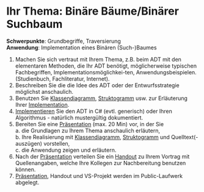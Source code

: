 # Ihr Thema: 	Binäre Bäume/Binärer Suchbaum
**Schwerpunkte**:	Grundbegriffe, Traversierung  
**Anwendung**:	Implementation eines Binären (Such-)Baumes

1.	Machen Sie sich vertraut mit Ihrem Thema, z.B. beim ADT mit den elementaren Methoden, die Ihr ADT benötigt, möglicherweise typischen Fachbegriffen, Implementationsmöglichkei-ten, Anwendungsbeispielen. (Studienbuch, Fachliteratur, Internet).
2.	Beschreiben Sie die die Idee des ADT oder der Entwurfsstrategie möglichst anschaulich.
3.	Benutzen Sie [Klassendiagramm](https://github.com/Bennet303/BinaryTree/projects/3), [Struktogramm](https://github.com/Bennet303/BinaryTree/projects/3) usw. zur Erläuterung Ihrer [Implementation](https://github.com/Bennet303/BinaryTree/projects/2).
4.	[Implementieren](https://github.com/Bennet303/BinaryTree/projects/2) Sie den ADT in C# (evtl. generisch) oder Ihren Algorithmus - natürlich mustergültig dokumentiert.
5.	Bereiten Sie eine [Präsentation](https://github.com/Bennet303/BinaryTree/projects/1) (max. 20 Min) vor, in der Sie  
a.	die Grundlagen zu Ihrem Thema anschaulich erläutern,  
   b.	Ihre Realisierung mit [Klassendiagramm](https://github.com/Bennet303/BinaryTree/projects/3), [Struktogramm](https://github.com/Bennet303/BinaryTree/projects/3) und Quelltext(-auszügen) vorstellen,  
   c.	die Anwendung zeigen und erläutern.
6.	Nach der [Präsentation](https://github.com/Bennet303/BinaryTree/projects/1) verteilen Sie ein [Handout](https://github.com/Bennet303/BinaryTree/projects/4) zu Ihrem Vortrag mit Quellenangaben, welche Ihre Kollegen zur Nachbereitung benutzen können.
7.	[Präsentation](https://github.com/Bennet303/BinaryTree/projects/1), Handout und VS-Projekt werden im Public-Laufwerk abgelegt.
